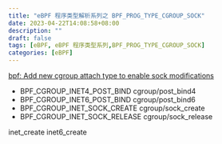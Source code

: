 ```yaml
---
title: "eBPF 程序类型解析系列之 BPF_PROG_TYPE_CGROUP_SOCK"
date: 2023-04-22T14:08:58+08:00 
description: ""
draft: false
tags: [eBPF, eBPF 程序类型系列,BPF_PROG_TYPE_CGROUP_SOCK]
categories: [eBPF]
---
```



[bpf: Add new cgroup attach type to enable sock modifications](https://github.com/torvalds/linux/commit/61023658760032e97869b07d54be9681d2529e77)

- BPF_CGROUP_INET4_POST_BIND cgroup/post_bind4
- BPF_CGROUP_INET6_POST_BIND cgroup/post_bind6
- BPF_CGROUP_INET_SOCK_CREATE cgroup/sock_create
- BPF_CGROUP_INET_SOCK_RELEASE cgroup/sock_release


inet_create
inet6_create